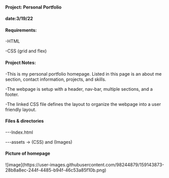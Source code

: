 <h4 class=project>Project: Personal Portfolio</h4>
<h4>date:3/19/22</h4>
<h4>Requirements:</h4>
<p>-HTML</p>
<p>-CSS (grid and flex)</p>

<h4>Project Notes:</h4>
<p>-This is my personal portfolio homepage. Listed in this page is an about me section, contact information, projects, and skills.</p>
<p>-The webpage is setup with a header, nav-bar, multiple sections, and a footer.</p> 
<p>-The linked CSS file defines the layout to organize the webpage into a user friendly layout.</p>

<h4>Files & directories</h4>
<p>---Index.html</p>
<p>---assets -> (CSS) and (Images)</p>

<h4>Picture of homepage</h4>
![image](https://user-images.githubusercontent.com/98244879/159143873-28b8a8ec-244f-4485-b94f-46c53a85f10b.png)


